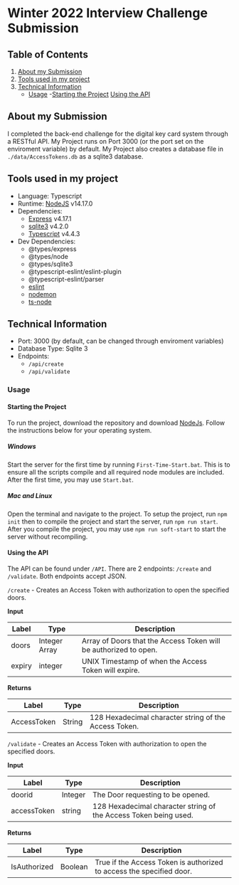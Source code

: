 # Winter 2022 Interview Challenge Submission

## Table of Contents
1. [About my Submission](#About-my-Submission)
2. [Tools used in my project](#Tools-used-in-my-project)
3. [Technical Information](#Technical-Information)
	- [Usage](#Usage)
		-[Starting the Project](#Starting-the-Project)
		[Using the API](#Using-the-API)

## About my Submission
I completed the back-end challenge for the digital key card system through a RESTful API. My Project runs on Port 3000 (or the port set on the enviroment variable) by default. My Project also creates a database file in `./data/AccessTokens.db` as a sqlite3 database. 

## Tools used in my project
- Language: Typescript
- Runtime: [NodeJS](http://nodejs.org/en/) v14.17.0
- Dependencies: 
	- [Express](https://www.npmjs.com/package/express) v4.17.1
	- [sqlite3](https://www.npmjs.com/package/sqlite3) v4.2.0 
	- [Typescript](https://www.npmjs.com/package/typescript) v4.4.3
- Dev Dependencies:
	- @<span>types/express
	- @<span>types/node
	- @<span>types/sqlite3
	- @<span>typescript-eslint/eslint-plugin
	- @<span>typescript-eslint/parser
	- [eslint](https://www.npmjs.com/package/eslint)
	- [nodemon](https://www.npmjs.com/package/nodemon)
	- [ts-node](https://www.npmjs.com/package/ts-node)

## Technical Information
- Port: 3000 (by default, can be changed through enviroment variables)
- Database Type: Sqlite 3
- Endpoints: 
	- `/api/create`
	- `/api/validate`

### Usage

#### Starting the Project
To run the project, download the repository and download [NodeJs](https://nodejs.org/en/). Follow the instructions below for your operating system.

##### Windows
Start the server for the first time by running `First-Time-Start.bat`. This is to ensure all the scripts compile and all required node modules are included. After the first time, you may use `Start.bat`.

##### Mac and Linux
Open the terminal and navigate to the project. To setup the project, run `npm init` then to compile the project and start the server, run `npm run start`. After you compile the project, you may use `npm run soft-start` to start the server without recompiling. 

#### Using the API
The API can be found under `/API`. There are 2 endpoints: `/create` and `/validate`. Both endpoints accept JSON. 

`/create` - Creates an Access Token with authorization to open the specified doors.

**Input**

Label | Type | Description
--- | --- | ---
doors | Integer Array | Array of Doors that the Access Token will be authorized to open.
expiry | integer | UNIX Timestamp of when the Access Token will expire.

**Returns**

Label | Type | Description
--- | --- | ---
AccessToken | String | 128 Hexadecimal character string of the Access Token.

`/validate` - Creates an Access Token with authorization to open the specified doors.

**Input**

Label | Type | Description
--- | --- | ---
doorid | Integer | The Door requesting to be opened.
accessToken | string | 128 Hexadecimal character string of the Access Token being used.

**Returns**

Label | Type | Description
--- | --- | ---
IsAuthorized | Boolean | True if the Access Token is authorized to access the specified door.
